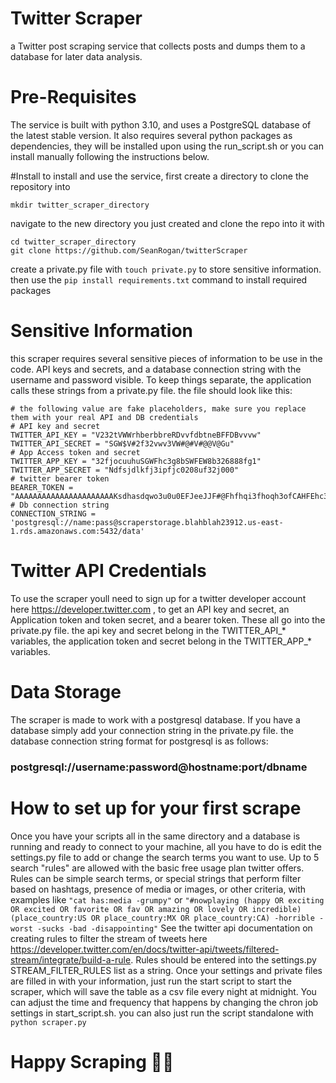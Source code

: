 # Twitter Scraper
a Twitter post scraping service that collects posts and dumps them to a database for later data analysis. 

# Pre-Requisites
The service is built with python 3.10, and uses a PostgreSQL database of the latest stable version. It also requires several python packages as dependencies, they will be installed upon using the run_script.sh or you can install manually following the instructions below.

#Install
to install and use the service, first create a directory to clone the repository into
```
mkdir twitter_scraper_directory
```
navigate to the new directory you just created and clone the repo into it with 
```
cd twitter_scraper_directory
git clone https://github.com/SeanRogan/twitterScraper
```
create a private.py file with ```touch private.py``` to store sensitive information. then use the ```pip install requirements.txt``` command to install required packages

# Sensitive Information
this scraper requires several sensitive pieces of information to be use in the code. API keys and secrets, and a database connection string with the username and password visible. To keep things separate, the application calls these strings from a private.py file. the file should look like this:
```
# the following value are fake placeholders, make sure you replace them with your real API and DB credentials
# API key and secret
TWITTER_API_KEY = "V232tVWWrhberbbreRDvvfdbtneBFFDBvvvw"
TWITTER_API_SECRET = "SGW$V#2f32vwv3VW#@#V#@@V@Gu"
# App Access token and secret
TWITTER_APP_KEY = "32fjocuuhuSGWFhc3g8bSWFEW8b326888fg1"
TWITTER_APP_SECRET = "Ndfsjdlkfj3ipfjc0208uf32j000"
# twitter bearer token
BEARER_TOKEN = "AAAAAAAAAAAAAAAAAAAAAAKsdhasdqwo3u0u0EFJeeJJF#@Fhfhqi3fhoqh3ofCAHFEhc3qihcqihiohaiohcaoihoih2oqhcqo"
# Db connection string
CONNECTION_STRING = 'postgresql://name:pass@scraperstorage.blahblah23912.us-east-1.rds.amazonaws.com:5432/data'
```
# Twitter API Credentials
To use the scraper youll need to sign up for a twitter developer account here https://developer.twitter.com , to get an API key and secret, an Application token and token secret, and a bearer token. These all go into the private.py file. the api key and secret belong in the TWITTER_API_* variables, the application token and secret belong in the TWITTER_APP_* variables.

# Data Storage
The scraper is made to work with a postgresql database. If you have a database simply add your connection string in the private.py file. the database connection string format for postgresql is as follows:  
### postgresql://username:password@hostname:port/dbname 

# How to set up for your first scrape

Once you have your scripts all in the same directory and a database is running and ready to connect to your machine, all you have to do is edit the settings.py file to add or change the search terms you want to use. Up to 5 search "rules" are allowed with the basic free usage plan twitter offers. Rules can be simple search terms, or special strings that perform filter based on hashtags, presence of media or images, or other criteria, with examples like ```"cat has:media -grumpy"``` or ```"#nowplaying (happy OR exciting OR excited OR favorite OR fav OR amazing OR lovely OR incredible) (place_country:US OR place_country:MX OR place_country:CA) -horrible -worst -sucks -bad -disappointing"```
See the twitter api documentation on creating rules to filter the stream of tweets here https://developer.twitter.com/en/docs/twitter-api/tweets/filtered-stream/integrate/build-a-rule.
Rules should be entered into the settings.py STREAM_FILTER_RULES list as a string. Once your settings and private files are filled in with your information, just run the start script to start the scraper, which will save the table as a csv file every night at midnight. You can adjust the time and frequency that happens by changing the chron job settings in start_script.sh. you can also just run the script standalone with ```python scraper.py```
# Happy Scraping 🎅🏻
